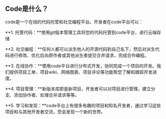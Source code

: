 ## Code是什么？

code是一个在线的代码托管和社交编程平台。开发者在code平台可以：


**1. 托管代码：**使用git版本管理工具将您的代码托管到code平台，进行云端存储


**2. 社交编程：**任何人都可以派生他人的开源代码到自己名下，然后对派生代码进行修改、优化后向原作者或其他派生者提交合并请求，完成合作编程。


**3. 在线协作：**使用code平台进行分布式开发，协同完成一个项目的开发。我们提供项目工单、项目wiki、网络图表、项目评论等功能帮您了解和跟踪开发进度。


**4. 项目管理：**新版本库即是新项目，开发者可以对项目进行管理，建立分支、添加协作者、处理合并请求等等。

**5. 学习和发现：**code平台上有很多有趣的项目和知名开发者，通过学习这些项目和与其他开发者交流，您会发现一个新的世界。
